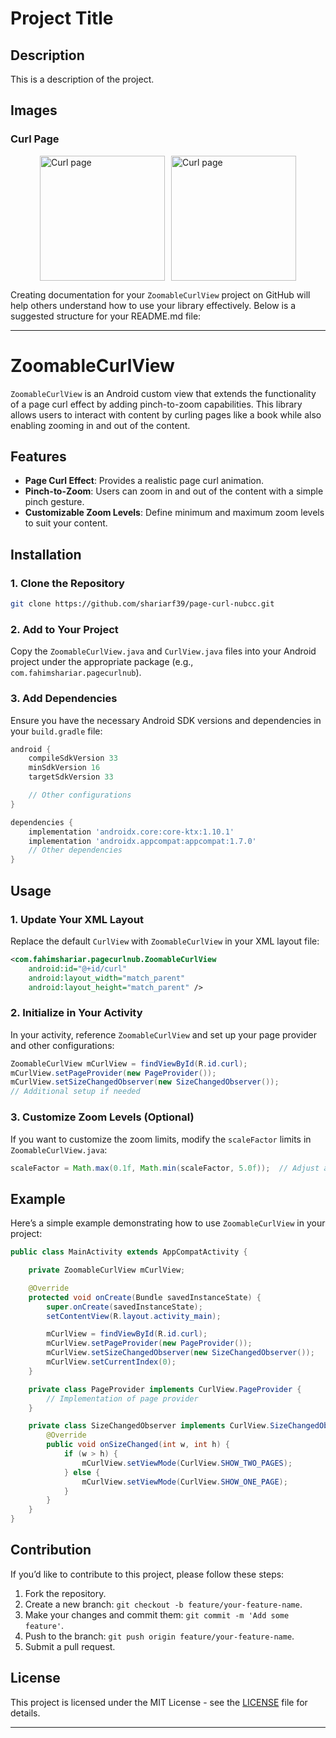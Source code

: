 # Project Title

## Description
This is a description of the project.

## Images
### Curl Page
<div style="display: flex; justify-content: center;">
    <img src="git_img1.jpeg" alt="Curl page" width="200" style="margin-right: 10px;" />
    <img src="git_img2.jpeg" alt="Curl page" width="200" />
</div>


Creating documentation for your `ZoomableCurlView` project on GitHub will help others understand how to use your library effectively. Below is a suggested structure for your README.md file:

---

# ZoomableCurlView

`ZoomableCurlView` is an Android custom view that extends the functionality of a page curl effect by adding pinch-to-zoom capabilities. This library allows users to interact with content by curling pages like a book while also enabling zooming in and out of the content.

## Features

- **Page Curl Effect**: Provides a realistic page curl animation.
- **Pinch-to-Zoom**: Users can zoom in and out of the content with a simple pinch gesture.
- **Customizable Zoom Levels**: Define minimum and maximum zoom levels to suit your content.

## Installation

### 1. Clone the Repository

```bash
git clone https://github.com/shariarf39/page-curl-nubcc.git
```

### 2. Add to Your Project

Copy the `ZoomableCurlView.java` and `CurlView.java` files into your Android project under the appropriate package (e.g., `com.fahimshariar.pagecurlnub`).

### 3. Add Dependencies

Ensure you have the necessary Android SDK versions and dependencies in your `build.gradle` file:

```groovy
android {
    compileSdkVersion 33
    minSdkVersion 16
    targetSdkVersion 33

    // Other configurations
}

dependencies {
    implementation 'androidx.core:core-ktx:1.10.1'
    implementation 'androidx.appcompat:appcompat:1.7.0'
    // Other dependencies
}
```

## Usage

### 1. Update Your XML Layout

Replace the default `CurlView` with `ZoomableCurlView` in your XML layout file:

```xml
<com.fahimshariar.pagecurlnub.ZoomableCurlView
    android:id="@+id/curl"
    android:layout_width="match_parent"
    android:layout_height="match_parent" />
```

### 2. Initialize in Your Activity

In your activity, reference `ZoomableCurlView` and set up your page provider and other configurations:

```java
ZoomableCurlView mCurlView = findViewById(R.id.curl);
mCurlView.setPageProvider(new PageProvider());
mCurlView.setSizeChangedObserver(new SizeChangedObserver());
// Additional setup if needed
```

### 3. Customize Zoom Levels (Optional)

If you want to customize the zoom limits, modify the `scaleFactor` limits in `ZoomableCurlView.java`:

```java
scaleFactor = Math.max(0.1f, Math.min(scaleFactor, 5.0f));  // Adjust as needed
```

## Example

Here’s a simple example demonstrating how to use `ZoomableCurlView` in your project:

```java
public class MainActivity extends AppCompatActivity {

    private ZoomableCurlView mCurlView;

    @Override
    protected void onCreate(Bundle savedInstanceState) {
        super.onCreate(savedInstanceState);
        setContentView(R.layout.activity_main);

        mCurlView = findViewById(R.id.curl);
        mCurlView.setPageProvider(new PageProvider());
        mCurlView.setSizeChangedObserver(new SizeChangedObserver());
        mCurlView.setCurrentIndex(0);
    }

    private class PageProvider implements CurlView.PageProvider {
        // Implementation of page provider
    }

    private class SizeChangedObserver implements CurlView.SizeChangedObserver {
        @Override
        public void onSizeChanged(int w, int h) {
            if (w > h) {
                mCurlView.setViewMode(CurlView.SHOW_TWO_PAGES);
            } else {
                mCurlView.setViewMode(CurlView.SHOW_ONE_PAGE);
            }
        }
    }
}
```

## Contribution

If you’d like to contribute to this project, please follow these steps:

1. Fork the repository.
2. Create a new branch: `git checkout -b feature/your-feature-name`.
3. Make your changes and commit them: `git commit -m 'Add some feature'`.
4. Push to the branch: `git push origin feature/your-feature-name`.
5. Submit a pull request.

## License

This project is licensed under the MIT License - see the [LICENSE](LICENSE) file for details.

---

